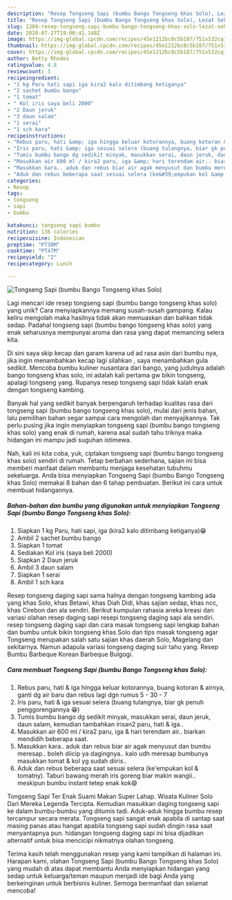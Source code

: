 ```yaml
---
description: "Resep Tongseng Sapi (bumbu Bango Tongseng khas Solo), Lezat Sekali"
title: "Resep Tongseng Sapi (bumbu Bango Tongseng khas Solo), Lezat Sekali"
slug: 1204-resep-tongseng-sapi-bumbu-bango-tongseng-khas-solo-lezat-sekali
date: 2020-07-27T19:00:41.148Z
image: https://img-global.cpcdn.com/recipes/45e1212bc8c5b187/751x532cq70/tongseng-sapi-bumbu-bango-tongseng-khas-solo-foto-resep-utama.jpg
thumbnail: https://img-global.cpcdn.com/recipes/45e1212bc8c5b187/751x532cq70/tongseng-sapi-bumbu-bango-tongseng-khas-solo-foto-resep-utama.jpg
cover: https://img-global.cpcdn.com/recipes/45e1212bc8c5b187/751x532cq70/tongseng-sapi-bumbu-bango-tongseng-khas-solo-foto-resep-utama.jpg
author: Betty Rhodes
ratingvalue: 4.8
reviewcount: 3
recipeingredient:
- "1 kg Paru hati sapi iga kira2 kalo ditimbang ketiganya"
- "2 sachet bumbu bango"
- "1 tomat"
- " Kol iris saya beli 2000"
- "2 Daun jeruk"
- "3 daun salam"
- "1 serai"
- "1 sch kara"
recipeinstructions:
- "Rebus paru, hati &amp; iga hingga keluar kotorannya, buang kotoran &amp; airnya, ganti dg air baru dan rebus lagi dgn rumus 5 - 30 - 7"
- "Iris paru, hati &amp; iga sesuai selera (buang tulangnya, biar gk penuh penggorengannya 😁)"
- "Tumis bumbu bango dg sedikit minyak, masukkan serai, daun jeruk, daun salam, kemudian tambahkan irisan2 paru, hati &amp; iga.."
- "Masukkan air 600 ml / kira2 paru, iga &amp; hari terendam air.. biarkan mendidih beberapa saat."
- "Masukkan kara.. aduk dan rebus biar air agak menyusut dan bumbu meresap.. boleh diicip ya dagingnya.. kalo udh meresap bumbunya masukkan tomat &amp; kol yg sudah diiris.."
- "Aduk dan rebus beberapa saat sesuai selera (ke&#39;empukan kol &amp; tomatny). Taburi bawang merah iris goreng biar makin wangii.. meskipun bumbu instant tetep enak kok😄"
categories:
- Resep
tags:
- tongseng
- sapi
- bumbu

katakunci: tongseng sapi bumbu 
nutrition: 136 calories
recipecuisine: Indonesian
preptime: "PT30M"
cooktime: "PT47M"
recipeyield: "2"
recipecategory: Lunch

---
```



![Tongseng Sapi (bumbu Bango Tongseng khas Solo)](https://img-global.cpcdn.com/recipes/45e1212bc8c5b187/751x532cq70/tongseng-sapi-bumbu-bango-tongseng-khas-solo-foto-resep-utama.jpg)

Lagi mencari ide resep tongseng sapi (bumbu bango tongseng khas solo) yang unik? Cara menyiapkannya memang susah-susah gampang. Kalau keliru mengolah maka hasilnya tidak akan memuaskan dan bahkan tidak sedap. Padahal tongseng sapi (bumbu bango tongseng khas solo) yang enak seharusnya mempunyai aroma dan rasa yang dapat memancing selera kita.

Di sini saya skip kecap dan garam karena ud ad rasa asin dari bumbu nya, jika ingin menambahkan kecap lagi silahkan , saya menambahkan gula sedikit. Mencoba bumbu kuliner nusantara dari bango, yang judulnya adalah bango tongseng khas solo, ini adalah kali pertama gw bikin tongseng, apalagi tongseng yang. Rupanya resep tongseng sapi tidak kalah enak dengan tongseng kambing.

Banyak hal yang sedikit banyak berpengaruh terhadap kualitas rasa dari tongseng sapi (bumbu bango tongseng khas solo), mulai dari jenis bahan, lalu pemilihan bahan segar sampai cara mengolah dan menyajikannya. Tak perlu pusing jika ingin menyiapkan tongseng sapi (bumbu bango tongseng khas solo) yang enak di rumah, karena asal sudah tahu triknya maka hidangan ini mampu jadi suguhan istimewa.


Nah, kali ini kita coba, yuk, ciptakan tongseng sapi (bumbu bango tongseng khas solo) sendiri di rumah. Tetap berbahan sederhana, sajian ini bisa memberi manfaat dalam membantu menjaga kesehatan tubuhmu sekeluarga. Anda bisa menyiapkan Tongseng Sapi (bumbu Bango Tongseng khas Solo) memakai 8 bahan dan 6 tahap pembuatan. Berikut ini cara untuk membuat hidangannya.

<!--inarticleads1-->

##### Bahan-bahan dan bumbu yang digunakan untuk menyiapkan Tongseng Sapi (bumbu Bango Tongseng khas Solo):

1. Siapkan 1 kg Paru, hati sapi, iga (kira2 kalo ditimbang ketiganya)😁
1. Ambil 2 sachet bumbu bango
1. Siapkan 1 tomat
1. Sediakan  Kol iris (saya beli 2000)
1. Siapkan 2 Daun jeruk
1. Ambil 3 daun salam
1. Siapkan 1 serai
1. Ambil 1 sch kara


Resep tongseng daging sapi sama halnya dengan tongseng kambing ada yang khas Solo, khas Betawi, khas Diah Didi, khas sajian sedap, khas ncc, khas Cirebon dan ala sendiri. Berikut kumpulan rahasia aneka kreasi dan variasi olahan resep daging sapi resepi tongseng daging sapi ala sendiri. resep tongseng daging sapi dan cara masak tongseng sapi lengkap bahan dan bumbu untuk bikin tongseng khas Solo dan tips masak tongseng agar Tongseng merupakan salah satu sajian khas daerah Solo, Magelang dan sekitarnya. Namun adapula variasi tongseng daging suir tahu yang. Resep Bumbu Barbeque Korean Barbeque Bulgogi. 

<!--inarticleads2-->

##### Cara membuat Tongseng Sapi (bumbu Bango Tongseng khas Solo):

1. Rebus paru, hati &amp; iga hingga keluar kotorannya, buang kotoran &amp; airnya, ganti dg air baru dan rebus lagi dgn rumus 5 - 30 - 7
1. Iris paru, hati &amp; iga sesuai selera (buang tulangnya, biar gk penuh penggorengannya 😁)
1. Tumis bumbu bango dg sedikit minyak, masukkan serai, daun jeruk, daun salam, kemudian tambahkan irisan2 paru, hati &amp; iga..
1. Masukkan air 600 ml / kira2 paru, iga &amp; hari terendam air.. biarkan mendidih beberapa saat.
1. Masukkan kara.. aduk dan rebus biar air agak menyusut dan bumbu meresap.. boleh diicip ya dagingnya.. kalo udh meresap bumbunya masukkan tomat &amp; kol yg sudah diiris..
1. Aduk dan rebus beberapa saat sesuai selera (ke&#39;empukan kol &amp; tomatny). Taburi bawang merah iris goreng biar makin wangii.. meskipun bumbu instant tetep enak kok😄


Tongseng Sapi Ter Enak Suami Makan Super Lahap. Wisata Kuliner Solo Dari Mereka Legenda Tercipta. Kemudian masukkan daging tongseng sapi ke dalam bumbu-bumbu yang ditumis tadi. Aduk-aduk hingga bumbu resep tercampur secara merata. Tongseng sapi sangat enak apabila di santap saat masing panas atau hangat apabila tongseng sapi sudah dingin rasa saat menyantapnya pun. hidangan tongseng daging sapi ini bisa dijadikan alternatif untuk bisa mencicipi nikmatnya olahan tongseng. 

Terima kasih telah menggunakan resep yang kami tampilkan di halaman ini. Harapan kami, olahan Tongseng Sapi (bumbu Bango Tongseng khas Solo) yang mudah di atas dapat membantu Anda menyiapkan hidangan yang sedap untuk keluarga/teman maupun menjadi ide bagi Anda yang berkeinginan untuk berbisnis kuliner. Semoga bermanfaat dan selamat mencoba!
